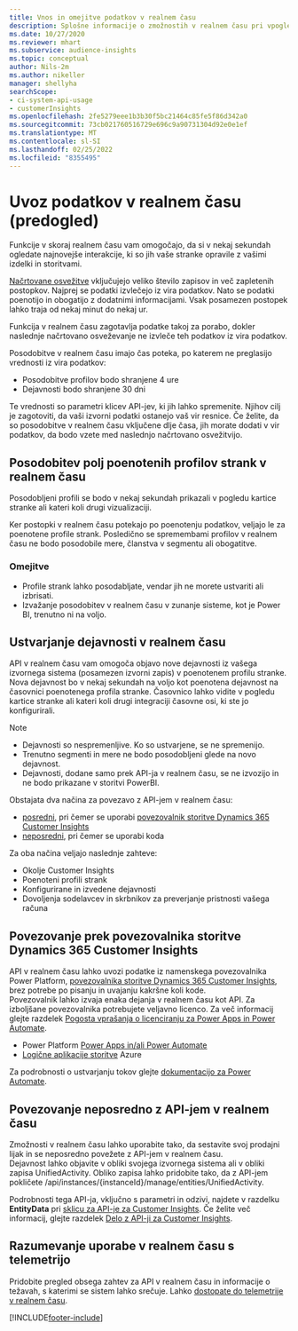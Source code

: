 ```yaml
---
title: Vnos in omejitve podatkov v realnem času
description: Splošne informacije o zmožnostih v realnem času pri vpogledih v občinstvo.
ms.date: 10/27/2020
ms.reviewer: mhart
ms.subservice: audience-insights
ms.topic: conceptual
author: Nils-2m
ms.author: nikeller
manager: shellyha
searchScope:
- ci-system-api-usage
- customerInsights
ms.openlocfilehash: 2fe5279eee1b3b30f5bc21464c85fe5f86d342a0
ms.sourcegitcommit: 73cb021760516729e696c9a90731304d92e0e1ef
ms.translationtype: MT
ms.contentlocale: sl-SI
ms.lasthandoff: 02/25/2022
ms.locfileid: "8355495"
---
```

# <a name="real-time-data-ingestion-preview"></a>Uvoz podatkov v realnem času (predogled)

Funkcije v skoraj realnem času vam omogočajo, da si v nekaj sekundah ogledate najnovejše interakcije, ki so jih vaše stranke opravile z vašimi izdelki in storitvami.

[Načrtovane osvežitve](system.md#schedule-tab) vključujejo veliko število zapisov in več zapletenih postopkov. Najprej se podatki izvlečejo iz vira podatkov. Nato se podatki poenotijo in obogatijo z dodatnimi informacijami. Vsak posamezen postopek lahko traja od nekaj minut do nekaj ur.

Funkcija v realnem času zagotavlja podatke takoj za porabo, dokler naslednje načrtovano osveževanje ne izvleče teh podatkov iz vira podatkov.

Posodobitve v realnem času imajo čas poteka, po katerem ne preglasijo vrednosti iz vira podatkov:

- Posodobitve profilov bodo shranjene 4 ure
- Dejavnosti bodo shranjene 30 dni

Te vrednosti so parametri klicev API-jev, ki jih lahko spremenite. Njihov cilj je zagotoviti, da vaši izvorni podatki ostanejo vaš vir resnice. Če želite, da so posodobitve v realnem času vključene dlje časa, jih morate dodati v vir podatkov, da bodo vzete med naslednjo načrtovano osvežitvijo.

## <a name="real-time-update-of-the-unified-customer-profile-fields"></a>Posodobitev polj poenotenih profilov strank v realnem času

Posodobljeni profili se bodo v nekaj sekundah prikazali v pogledu kartice stranke ali kateri koli drugi vizualizaciji.

Ker postopki v realnem času potekajo po poenotenju podatkov, veljajo le za poenotene profile strank. Posledično se spremembami profilov v realnem času ne bodo posodobile mere, članstva v segmentu ali obogatitve.

### <a name="limitations"></a>Omejitve

- Profile strank lahko posodabljate, vendar jih ne morete ustvariti ali izbrisati.
- Izvažanje posodobitev v realnem času v zunanje sisteme, kot je Power BI, trenutno ni na voljo.

## <a name="real-time-creation-of-activities"></a>Ustvarjanje dejavnosti v realnem času

API v realnem času vam omogoča objavo nove dejavnosti iz vašega izvornega sistema (posamezen izvorni zapis) v poenotenem profilu stranke. Nova dejavnost bo v nekaj sekundah na voljo kot poenotena dejavnost na časovnici poenotenega profila stranke. Časovnico lahko vidite v pogledu kartice stranke ali kateri koli drugi integraciji časovne osi, ki ste jo konfigurirali.

> [!NOTE]
>
> - Dejavnosti so nespremenljive. Ko so ustvarjene, se ne spremenijo.
> - Trenutno segmenti in mere ne bodo posodobljeni glede na novo dejavnost.
> - Dejavnosti, dodane samo prek API-ja v realnem času, se ne izvozijo in ne bodo prikazane v storitvi PowerBI.

Obstajata dva načina za povezavo z API-jem v realnem času:

- [posredni](#connect-via-the-dynamics-365-customer-insights-connector), pri čemer se uporabi [povezovalnik storitve Dynamics 365 Customer Insights](/connectors/customerinsights/)
- [neposredni](#connect-directly-to-the-real-time-api), pri čemer se uporabi koda

Za oba načina veljajo naslednje zahteve:

- Okolje Customer Insights
- Poenoteni profili strank
- Konfigurirane in izvedene dejavnosti
- Dovoljenja sodelavcev in skrbnikov za preverjanje pristnosti vašega računa

## <a name="connect-via-the-dynamics-365-customer-insights-connector"></a>Povezovanje prek povezovalnika storitve Dynamics 365 Customer Insights

API v realnem času lahko uvozi podatke iz namenskega povezovalnika Power Platform, [povezovalnika storitve Dynamics 365 Customer Insights](/connectors/customerinsights/), brez potrebe po pisanju in uvajanju kakršne koli kode.    
Povezovalnik lahko izvaja enaka dejanja v realnem času kot API. Za izboljšane povezovalnika potrebujete veljavno licenco. Za več informacij glejte razdelek [Pogosta vprašanja o licenciranju za Power Apps in Power Automate](/power-platform/admin/powerapps-flow-licensing-faq).

- Power Platform [Power Apps in/ali Power Automate](/connectors/)
- [Logične aplikacije storitve](/azure/connectors/apis-list) Azure

Za podrobnosti o ustvarjanju tokov glejte [dokumentacijo za Power Automate](/power-automate/).

## <a name="connect-directly-to-the-real-time-api"></a>Povezovanje neposredno z API-jem v realnem času

Zmožnosti v realnem času lahko uporabite tako, da sestavite svoj prodajni lijak in se neposredno povežete z API-jem v realnem času.    
Dejavnost lahko objavite v obliki svojega izvornega sistema ali v obliki zapisa UnifiedActivity. Obliko zapisa lahko pridobite tako, da z API-jem pokličete /api/instances/{instanceId}/manage/entities/UnifiedActivity.

Podrobnosti tega API-ja, vključno s parametri in odzivi, najdete v razdelku **EntityData** pri [sklicu za API-je za Customer Insights](https://developer.ci.ai.dynamics.com/api-details#api=CustomerInsights). Če želite več informacij, glejte razdelek [Delo z API-ji za Customer Insights](apis.md).

## <a name="understand-your-real-time-usage-with-telemetry"></a>Razumevanje uporabe v realnem času s telemetrijo

Pridobite pregled obsega zahtev za API v realnem času in informacije o težavah, s katerimi se sistem lahko srečuje. Lahko [dostopate do telemetrije v realnem času](system.md#api-usage-tab). 


[!INCLUDE[footer-include](../includes/footer-banner.md)]